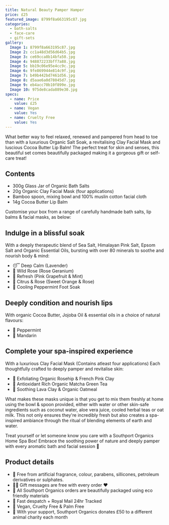 ```yaml
---
title: Natural Beauty Pamper Hamper
price: £25
featured_image: 8799f8a663195c87.jpg
categories:
  - bath-salts
  - face-care
  - gift-sets
gallery:
  Image 1: 8799f8a663195c87.jpg
  Image 2: cc1a48d3d56d64b5.jpg
  Image 3: ce69cca8b14bfa50.jpg
  Image 4: 948872233bff7a88.jpg
  Image 5: bb19c06e95e4cc9c.jpg
  Image 6: 9fe869944e814c9f.jpg
  Image 7: b49b442bd7461d56.jpg
  Image 8: d5aae6a0d78045d7.jpg
  Image 9: eb4acc70b10f899e.jpg
  Image 10: 975de8cada889e30.jpg
specs:
  - name: Price
    value: £25
  - name: Vegan
    value: Yes
  - name: Cruelty Free
    value: Yes
---
```


What better way to feel relaxed, renewed and pampered from head to toe than with a luxurious Organic Salt Soak, a revitalising Clay Facial Mask and luscious Cocoa Butter Lip Balm! The perfect treat for skin and senses, this beautiful set comes beautifully packaged making it a gorgeous gift or self-care treat!

## Contents

- 300g Glass Jar of Organic Bath Salts
- 20g Organic Clay Facial Mask (four applications)
- Bamboo spoon, mixing bowl and 100% muslin cotton facial cloth
- 14g Cocoa Butter Lip Balm

Customise your box from a range of carefully handmade bath salts, lip balms & facial masks, as below:

## Indulge in a blissful soak

With a deeply therapeutic blend of Sea Salt, Himalayan Pink Salt, Epsom Salt and Organic Essential Oils, bursting with over 80 minerals to soothe and nourish body & mind:

- 😴 Deep Calm (Lavender)
- 🌹 Wild Rose (Rose Geranium)
- 🌿 Refresh (Pink Grapefruit & Mint)
- 🍊 Citrus & Rose (Sweet Orange & Rose)
- 🧊 Cooling Peppermint Foot Soak

## Deeply condition and nourish lips

With organic Cocoa Butter, Jojoba Oil & essential oils in a choice of natural flavours:

- 🌿 Peppermint
- 🍊 Mandarin

## Complete your spa-inspired experience

With a luxurious Clay Facial Mask (Contains atleast four applications) Each thoughtfully crafted to deeply pamper and revitalise skin:

- 🌹 Exfoliating Organic Rosehip & French Pink Clay
- 🌿 Antioxidant Rich Organic Matcha Green Tea
- 🌾 Soothing Lava Clay & Organic Oatmeal

What makes these masks unique is that you get to mix them freshly at home using the bowl & spoon provided, either with water or other skin-safe ingredients such as coconut water, aloe vera juice, cooled herbal teas or oat milk. This not only ensures they're incredibly fresh but also creates a spa-inspired ambiance through the ritual of blending elements of earth and water.

Treat yourself or let someone know you care with a Southport Organics Home Spa Box! Embrace the soothing power of nature and deeply pamper with every aromatic bath and facial session 🛁

## Product details

- 🍊 Free from artificial fragrance, colour, parabens, sillicones, petroleum derivatives or sulphates.
- ✍🏼 Gift messages are free with every order ❤️
- 🌿 All Southport Organics orders are beautifully packaged using eco friendly materials
- 📮 Fast despatch + Royal Mail 24hr Tracked
- 🐰 Vegan, Cruelty Free & Palm Free
- 🐾 With your support, Southport Organics donates £50 to a different animal charity each month
